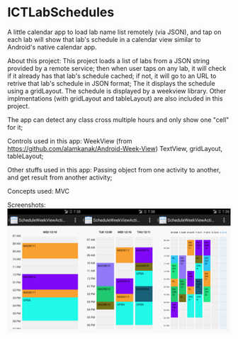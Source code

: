 ICTLabSchedules
===============
A little calendar app to load lab name list remotely (via JSON), and tap on each lab will show that lab's schedule in a calendar view similar to Android's native calendar app. 


About this project:
This project loads a list of labs from a JSON string provided by a remote service;
then when user taps on any lab, it will check if it already has that lab's schedule 
cached; if not, it will go to an URL to retrive that lab's schedule in JSON format; 
The it displays the schedule using a gridLayout. 
The schedule is displayed by a weekview library. Other implmentations (with gridLayout and tableLayout) are also included in this project. 

The app can detect any class cross multiple hours and only show one "cell" for it;


Controls used in this app:
WeekView (from https://github.com/alamkanak/Android-Week-View)
TextView, gridLayout, tableLayout;

Other stuffs used in this app:
Passing object from one activity to another, and get result from another activity;

Concepts used: 
MVC

Screenshots:
![ScreenShot](/screenshots/mainactivity.png)